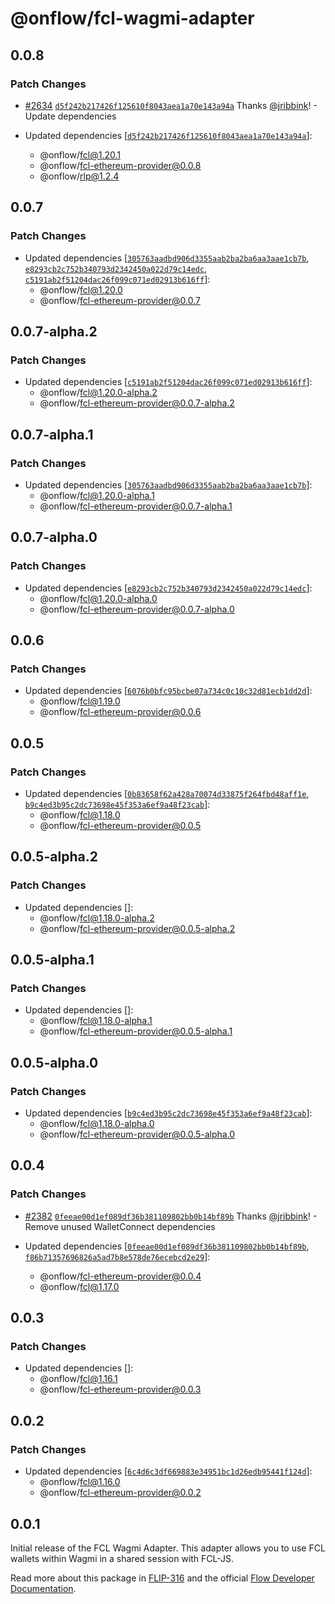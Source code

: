 # @onflow/fcl-wagmi-adapter

## 0.0.8

### Patch Changes

- [#2634](https://github.com/onflow/fcl-js/pull/2634) [`d5f242b217426f125610f8043aea1a70e143a94a`](https://github.com/onflow/fcl-js/commit/d5f242b217426f125610f8043aea1a70e143a94a) Thanks [@jribbink](https://github.com/jribbink)! - Update dependencies

- Updated dependencies [[`d5f242b217426f125610f8043aea1a70e143a94a`](https://github.com/onflow/fcl-js/commit/d5f242b217426f125610f8043aea1a70e143a94a)]:
  - @onflow/fcl@1.20.1
  - @onflow/fcl-ethereum-provider@0.0.8
  - @onflow/rlp@1.2.4

## 0.0.7

### Patch Changes

- Updated dependencies [[`305763aadbd906d3355aab2ba2ba6aa3aae1cb7b`](https://github.com/onflow/fcl-js/commit/305763aadbd906d3355aab2ba2ba6aa3aae1cb7b), [`e8293cb2c752b340793d2342450a022d79c14edc`](https://github.com/onflow/fcl-js/commit/e8293cb2c752b340793d2342450a022d79c14edc), [`c5191ab2f51204dac26f099c071ed02913b616ff`](https://github.com/onflow/fcl-js/commit/c5191ab2f51204dac26f099c071ed02913b616ff)]:
  - @onflow/fcl@1.20.0
  - @onflow/fcl-ethereum-provider@0.0.7

## 0.0.7-alpha.2

### Patch Changes

- Updated dependencies [[`c5191ab2f51204dac26f099c071ed02913b616ff`](https://github.com/onflow/fcl-js/commit/c5191ab2f51204dac26f099c071ed02913b616ff)]:
  - @onflow/fcl@1.20.0-alpha.2
  - @onflow/fcl-ethereum-provider@0.0.7-alpha.2

## 0.0.7-alpha.1

### Patch Changes

- Updated dependencies [[`305763aadbd906d3355aab2ba2ba6aa3aae1cb7b`](https://github.com/onflow/fcl-js/commit/305763aadbd906d3355aab2ba2ba6aa3aae1cb7b)]:
  - @onflow/fcl@1.20.0-alpha.1
  - @onflow/fcl-ethereum-provider@0.0.7-alpha.1

## 0.0.7-alpha.0

### Patch Changes

- Updated dependencies [[`e8293cb2c752b340793d2342450a022d79c14edc`](https://github.com/onflow/fcl-js/commit/e8293cb2c752b340793d2342450a022d79c14edc)]:
  - @onflow/fcl@1.20.0-alpha.0
  - @onflow/fcl-ethereum-provider@0.0.7-alpha.0

## 0.0.6

### Patch Changes

- Updated dependencies [[`6076b0bfc95bcbe07a734c0c10c32d81ecb1dd2d`](https://github.com/onflow/fcl-js/commit/6076b0bfc95bcbe07a734c0c10c32d81ecb1dd2d)]:
  - @onflow/fcl@1.19.0
  - @onflow/fcl-ethereum-provider@0.0.6

## 0.0.5

### Patch Changes

- Updated dependencies [[`0b83658f62a428a70074d33875f264fbd48aff1e`](https://github.com/onflow/fcl-js/commit/0b83658f62a428a70074d33875f264fbd48aff1e), [`b9c4ed3b95c2dc73698e45f353a6ef9a48f23cab`](https://github.com/onflow/fcl-js/commit/b9c4ed3b95c2dc73698e45f353a6ef9a48f23cab)]:
  - @onflow/fcl@1.18.0
  - @onflow/fcl-ethereum-provider@0.0.5

## 0.0.5-alpha.2

### Patch Changes

- Updated dependencies []:
  - @onflow/fcl@1.18.0-alpha.2
  - @onflow/fcl-ethereum-provider@0.0.5-alpha.2

## 0.0.5-alpha.1

### Patch Changes

- Updated dependencies []:
  - @onflow/fcl@1.18.0-alpha.1
  - @onflow/fcl-ethereum-provider@0.0.5-alpha.1

## 0.0.5-alpha.0

### Patch Changes

- Updated dependencies [[`b9c4ed3b95c2dc73698e45f353a6ef9a48f23cab`](https://github.com/onflow/fcl-js/commit/b9c4ed3b95c2dc73698e45f353a6ef9a48f23cab)]:
  - @onflow/fcl@1.18.0-alpha.0
  - @onflow/fcl-ethereum-provider@0.0.5-alpha.0

## 0.0.4

### Patch Changes

- [#2382](https://github.com/onflow/fcl-js/pull/2382) [`0feeae00d1ef089df36b381109802bb0b14bf89b`](https://github.com/onflow/fcl-js/commit/0feeae00d1ef089df36b381109802bb0b14bf89b) Thanks [@jribbink](https://github.com/jribbink)! - Remove unused WalletConnect dependencies

- Updated dependencies [[`0feeae00d1ef089df36b381109802bb0b14bf89b`](https://github.com/onflow/fcl-js/commit/0feeae00d1ef089df36b381109802bb0b14bf89b), [`f86b71357696826a5ad7b8e578de76ecebcd2e29`](https://github.com/onflow/fcl-js/commit/f86b71357696826a5ad7b8e578de76ecebcd2e29)]:
  - @onflow/fcl-ethereum-provider@0.0.4
  - @onflow/fcl@1.17.0

## 0.0.3

### Patch Changes

- Updated dependencies []:
  - @onflow/fcl@1.16.1
  - @onflow/fcl-ethereum-provider@0.0.3

## 0.0.2

### Patch Changes

- Updated dependencies [[`6c4d6c3df669883e34951bc1d26edb95441f124d`](https://github.com/onflow/fcl-js/commit/6c4d6c3df669883e34951bc1d26edb95441f124d)]:
  - @onflow/fcl@1.16.0
  - @onflow/fcl-ethereum-provider@0.0.2

## 0.0.1

Initial release of the FCL Wagmi Adapter. This adapter allows you to use FCL wallets within Wagmi in a shared session with FCL-JS.

Read more about this package in [FLIP-316](https://github.com/onflow/flips/pull/317) and the official [Flow Developer Documentation](https://developers.flow.com/tools/clients/fcl-js/cross-vm/rainbowkit-adapter).
